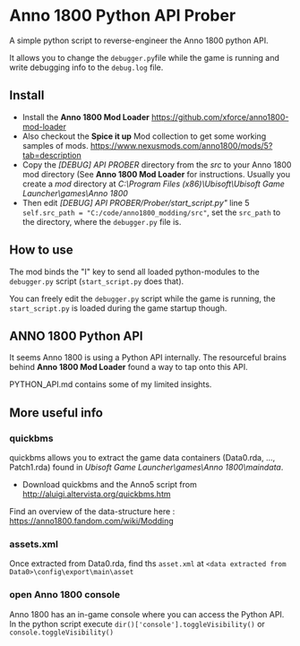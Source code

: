 # Anno 1800 Python API Prober
A simple python script to reverse-engineer the Anno 1800 python API.

It allows you to change the `debugger.py`file while the game is running and write debugging info to the `debug.log` file.

## Install
- Install the **Anno 1800 Mod Loader** https://github.com/xforce/anno1800-mod-loader
- Also checkout the **Spice it up** Mod collection to get some working samples of mods. https://www.nexusmods.com/anno1800/mods/5?tab=description
- Copy the *[DEBUG] API PROBER* directory from the *src* to your Anno 1800 mod directory (See **Anno 1800 Mod Loader** for instructions. Usually you create a *mod* directory at *C:\Program Files (x86)\Ubisoft\Ubisoft Game Launcher\games\Anno 1800*
- Then edit *[DEBUG] API PROBER/Prober/start_script.py"* line 5 `self.src_path = "C:/code/anno1800_modding/src"`, set the `src_path` to the directory, where the `debugger.py` file is.

## How to use
The mod binds the "I" key to send all loaded python-modules to the `debugger.py` script (`start_script.py` does that).

You can freely edit the `debugger.py` script while the game is running, the `start_script.py` is loaded during the game startup though.

## ANNO 1800 Python API
It seems Anno 1800 is using a Python API internally. The resourceful brains behind  **Anno 1800 Mod Loader** found a way to tap onto this API.

PYTHON_API.md contains some of my limited insights.

## More useful info
### quickbms
quickbms allows you to extract the game data containers (Data0.rda, ..., Patch1.rda) found in *Ubisoft Game Launcher\games\Anno 1800\maindata*.

- Download  quickbms and the Anno5 script from http://aluigi.altervista.org/quickbms.htm

Find an overview of the data-structure here : https://anno1800.fandom.com/wiki/Modding

### assets.xml
Once extracted from Data0.rda, find ths `asset.xml` at `<data extracted from Data0>\config\export\main\asset`


### open Anno 1800 console
Anno 1800 has an in-game console where you can access the Python API.
In the python script execute `dir()['console'].toggleVisibility()` or `console.toggleVisibility()`